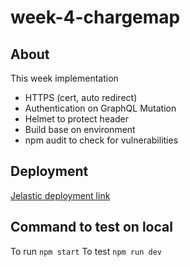 
# week-4-chargemap
## About
This week implementation
* HTTPS (cert, auto redirect)   
* Authentication on GraphQL Mutation 
* Helmet to protect header
* Build base on environment
* npm audit to check for vulnerabilities
## Deployment
[Jelastic deployment link](http://thananonp-test.jelastic.metropolia.fi/)
## Command to test on local
To run `npm start`
To test `npm run dev`


